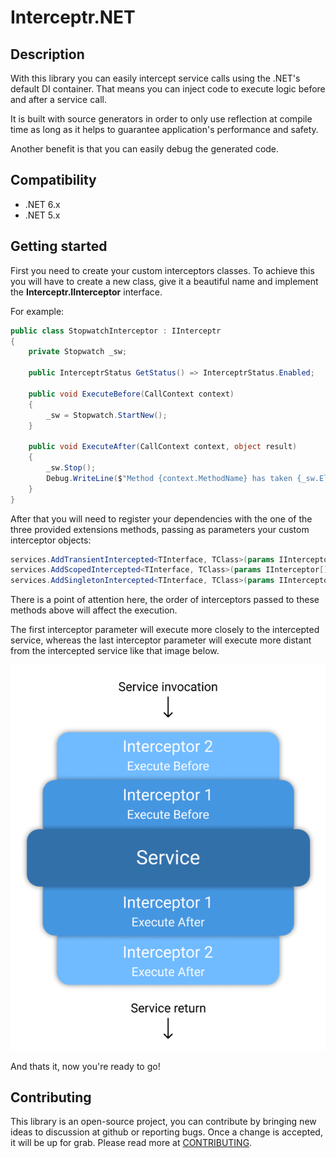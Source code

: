 # Interceptr.NET
## Description

With this library you can easily intercept service calls using the .NET's default DI container. That means you can inject code to execute logic before and after a service call.

It is built with source generators in order to only use reflection at compile time as long as it helps to guarantee application's performance and safety.

Another benefit is that you can easily debug the generated code.

## Compatibility
* .NET 6.x
* .NET 5.x

## Getting started

First you need to create your custom interceptors classes. To achieve this you will have to create a new class, give it a beautiful name and implement the **Interceptr.IInterceptor** interface.

For example:

```cs
public class StopwatchInterceptor : IInterceptr
{
    private Stopwatch _sw;
    
    public InterceptrStatus GetStatus() => InterceptrStatus.Enabled;
    
    public void ExecuteBefore(CallContext context)
    {
        _sw = Stopwatch.StartNew();
    }

    public void ExecuteAfter(CallContext context, object result)
    {
        _sw.Stop();
        Debug.WriteLine($"Method {context.MethodName} has taken {_sw.Elapsed.TotalMilliseconds} milliseconds to execute");
    }
}
```

After that you will need to register your dependencies with the one of the three provided extensions methods, passing as parameters your custom interceptor objects:

```cs
services.AddTransientIntercepted<TInterface, TClass>(params IInterceptor[] interceptors);
services.AddScopedIntercepted<TInterface, TClass>(params IInterceptor[] interceptors);
services.AddSingletonIntercepted<TInterface, TClass>(params IInterceptor[] interceptors);
```

There is a point of attention here, the order of interceptors passed to these methods above will affect the execution. 

The first interceptor parameter will execute more closely to the intercepted service, whereas the last interceptor parameter will execute more distant from the intercepted service like that image below.

![image info](./assets/interceptors-pipeline.png)

And thats it, now you're ready to go!

## Contributing
This library is an open-source project, you can contribute by bringing new ideas to discussion at github or reporting bugs. Once a change is accepted, it will be up for grab. Please read more at [CONTRIBUTING](./CONTRIBUTING.md).
